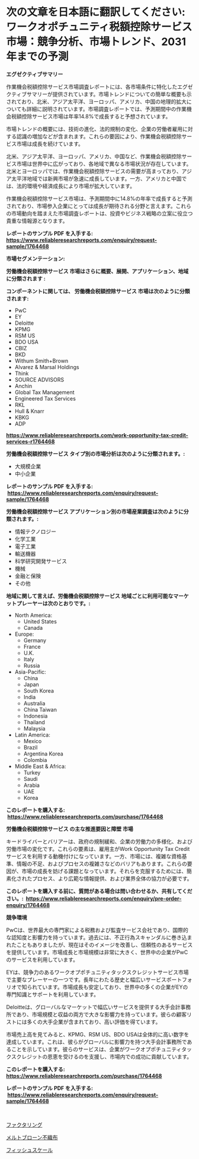 <p><h1>次の文章を日本語に翻訳してください: ワークオポチュニティ税額控除サービス市場：競争分析、市場トレンド、2031年までの予測</h1></p><p><strong>エグゼクティブサマリー</strong></p>
<p><p>作業機会税額控除サービス市場調査レポートには、各市場条件に特化したエグゼクティブサマリーが提供されています。市場トレンドについての簡単な概要も示されており、北米、アジア太平洋、ヨーロッパ、アメリカ、中国の地理的拡大についても詳細に説明されています。市場調査レポートでは、予測期間中の作業機会税額控除サービス市場は年率14.8%で成長すると予想されています。</p><p>市場トレンドの概要には、技術の進化、法的規制の変化、企業の労働者雇用に対する認識の増加などが含まれます。これらの要因により、作業機会税額控除サービス市場は成長を続けています。</p><p>北米、アジア太平洋、ヨーロッパ、アメリカ、中国など、作業機会税額控除サービス市場は世界中に広がっており、各地域で異なる市場状況が存在しています。北米とヨーロッパでは、作業機会税額控除サービスの需要が高まっており、アジア太平洋地域では新興市場が急速に成長しています。一方、アメリカと中国では、法的環境や経済成長により市場が拡大しています。</p><p>作業機会税額控除サービス市場は、予測期間中に14.8%の年率で成長すると予測されており、市場参入企業にとっては成長が期待される分野と言えます。これらの市場動向を踏まえた市場調査レポートは、投資やビジネス戦略の立案に役立つ貴重な情報源となります。</p></p>
<p><strong>レポートのサンプル PDF を入手する: <a href="https://www.reliableresearchreports.com/enquiry/request-sample/1764468">https://www.reliableresearchreports.com/enquiry/request-sample/1764468</a></strong></p>
<p><strong>市場セグメンテーション:</strong></p>
<p><strong> 労働機会税額控除サービス 市場はさらに概要、展開、アプリケーション、地域に分類されます :</strong></p>
<p><strong>コンポーネントに関しては、 労働機会税額控除サービス 市場は次のように分類されます: &nbsp;</strong></p>
<p><ul><li>PwC</li><li>EY</li><li>Deloitte</li><li>KPMG</li><li>RSM US</li><li>BDO USA</li><li>CBIZ</li><li>BKD</li><li>Withum Smith+Brown</li><li>Alvarez & Marsal Holdings</li><li>Think</li><li>SOURCE ADVISORS</li><li>Anchin</li><li>Global Tax Management</li><li>Engineered Tax Services</li><li>RKL</li><li>Hull & Knarr</li><li>KBKG</li><li>ADP</li></ul></p>
<p><strong><a href="https://www.reliableresearchreports.com/work-opportunity-tax-credit-services-r1764468">https://www.reliableresearchreports.com/work-opportunity-tax-credit-services-r1764468</a></strong></p>
<p><strong> 労働機会税額控除サービス タイプ別の市場分析は次のように分類されます。:</strong></p>
<p><ul><li>大規模企業</li><li>中小企業</li></ul></p>
<p><strong>レポートのサンプル PDF を入手する: &nbsp;<a href="https://www.reliableresearchreports.com/enquiry/request-sample/1764468">https://www.reliableresearchreports.com/enquiry/request-sample/1764468</a></strong></p>
<p><strong> 労働機会税額控除サービス アプリケーション別の市場産業調査は次のように分類されます。:</strong></p>
<p><ul><li>情報テクノロジー</li><li>化学工業</li><li>電子工業</li><li>輸送機器</li><li>科学研究開発サービス</li><li>機械</li><li>金融と保険</li><li>その他</li></ul></p>
<p><strong>地域に関して言えば、労働機会税額控除サービス 地域ごとに利用可能なマーケットプレーヤーは次のとおりです。:</strong></p>
<p><ul>
    <li>
        North America:
        <ul>
            <li>United States</li>
            <li>Canada</li>
        </ul>
    </li>
    <li>
        Europe:
        <ul>
            <li>Germany</li>
            <li>France</li>
            <li>U.K.</li>
            <li>Italy</li>
            <li>Russia</li>
        </ul>
    </li>
    <li>
        Asia-Pacific:
        <ul>
            <li>China</li>
            <li>Japan</li>
            <li>South Korea</li>
            <li>India</li>
            <li>Australia</li>
            <li>China Taiwan</li>
            <li>Indonesia</li>
            <li>Thailand</li>
            <li>Malaysia</li>
        </ul>
    </li>
    <li>
        Latin America:
        <ul>
            <li>Mexico</li>
            <li>Brazil</li>
            <li>Argentina Korea</li>
            <li>Colombia</li>
        </ul>
    </li>
    <li>
        Middle East & Africa:
        <ul>
            <li>Turkey</li>
            <li>Saudi</li>
            <li>Arabia</li>
            <li>UAE</li>
            <li>Korea</li>
        </ul>
    </li>
    </ul></p>
<p><strong>このレポートを購入する: &nbsp;<a href="https://www.reliableresearchreports.com/purchase/1764468">https://www.reliableresearchreports.com/purchase/1764468</a></strong></p>
<p><strong>労働機会税額控除サービス の主な推進要因と障壁 市場</strong></p>
<p><p>キードライバーとバリアーは、政府の規制緩和、企業の労働力の多様化、および労働市場の変化です。これらの要素は、雇用主がWork Opportunity Tax Creditサービスを利用する動機付けになっています。一方、市場には、複雑な資格基準、情報の不足、およびプロセスの複雑さなどのバリアもあります。これらの要因が、市場の成長を妨げる課題となっています。それらを克服するためには、簡素化されたプロセス、より広範な情報提供、および業界全体の協力が必要です。</p></p>
<p><strong>このレポートを購入する前に、質問がある場合は問い合わせるか、共有してください。:&nbsp; <a href="https://www.reliableresearchreports.com/enquiry/pre-order-enquiry/1764468">https://www.reliableresearchreports.com/enquiry/pre-order-enquiry/1764468</a></strong></p>
<p><strong>競争環境</strong></p>
<p><p>PwCは、世界最大の専門家による税務および監査サービス会社であり、国際的な認知度と影響力を持っています。過去には、不正行為スキャンダルに巻き込まれたこともありましたが、現在はそのイメージを改善し、信頼性のあるサービスを提供しています。市場成長と市場規模は非常に大きく、世界中の企業がPwCのサービスを利用しています。</p><p>EYは、競争力のあるワークオプポチュニティタックスクレジットサービス市場で主要なプレーヤーの一つです。長年にわたる歴史と幅広いサービスポートフォリオで知られています。市場成長も安定しており、世界中の多くの企業がEYの専門知識とサポートを利用しています。</p><p>Deloitteは、グローバルなマーケットで幅広いサービスを提供する大手会計事務所であり、市場規模と収益の両方で大きな影響力を持っています。彼らの顧客リストには多くの大手企業が含まれており、高い評価を得ています。</p><p>市場売上高を見てみると、KPMG、RSM US、BDO USAは全体的に高い数字を達成しています。これは、彼らがグローバルに影響力を持つ大手会計事務所であることを示しています。彼らのサービスは、企業がワークオプポチュニティタックスクレジットの恩恵を受けるのを支援し、市場内での成功に貢献しています。</p></p>
<p><strong>このレポートを購入する: &nbsp; <a href="https://www.reliableresearchreports.com/purchase/1764468">https://www.reliableresearchreports.com/purchase/1764468</a></strong></p>
<p><strong>レポートのサンプル PDF を入手する: &nbsp;<a href="https://www.reliableresearchreports.com/enquiry/request-sample/1764468">https://www.reliableresearchreports.com/enquiry/request-sample/1764468</a></strong><strong></strong></p>
<p>&nbsp;</p>
<p><p><a href="https://medium.com/@jackpeters644/%E5%B8%82%E5%A0%B4%E3%82%B7%E3%82%A7%E3%82%A2%E3%81%AE%E5%A4%89%E9%81%B7%E3%81%A8%E5%B8%82%E5%A0%B4%E6%88%90%E9%95%B7%E3%83%88%E3%83%AC%E3%83%B3%E3%83%892024%E5%B9%B4-2031%E5%B9%B4-dcc9f94c8a47">ファクタリング</a></p><p><a href="https://medium.com/@elenorkiehn/%E6%BA%B6%E8%9E%8D%E5%90%B9%E3%81%8D%E8%BE%BC%E3%81%BF%E4%B8%8D%E7%B9%94%E5%B8%83%E5%B8%82%E5%A0%B4%E3%81%AF-%E5%B8%82%E5%A0%B4%E3%82%B7%E3%82%A7%E3%82%A2-%E3%82%B5%E3%82%A4%E3%82%BA-%E3%81%8A%E3%82%88%E3%81%B32031%E5%B9%B4%E3%81%BE%E3%81%A7%E3%81%AE%E4%BA%88%E6%B8%AC%E3%81%AB%E7%84%A6%E7%82%B9%E3%82%92%E5%BD%93%E3%81%A6%E3%81%A6%E3%81%84%E3%81%BE%E3%81%99-d383f2131f5c">メルトブローン不織布</a></p><p><a href="https://medium.com/@jackieshlerin98056/%E9%AD%9A%E3%81%AE%E3%82%A6%E3%83%AD%E3%82%B3%E5%B8%82%E5%A0%B4%E3%81%AE%E3%82%A4%E3%83%B3%E3%82%B5%E3%82%A4%E3%83%88-%E5%B8%82%E5%A0%B4%E5%8B%95%E5%90%91-%E6%88%90%E9%95%B7-2024%E5%B9%B4%E3%81%8B%E3%82%892031%E5%B9%B4%E3%81%BE%E3%81%A7%E3%81%AE%E4%BA%88%E6%B8%AC-b6aa6545dc1c">フィッシュスケール</a></p></p>